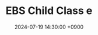 ---
layout: news_detail
title: "EBS Child Class e"
date: 2024-07-19 14:30:00 +0900
image: childclasse.jpg
detail: "Dr. Yim appears on EBS 'Child Class e' to provide insights on early childhood English education."
long_detail: "Dr. Yim appears on EBS 'Child Class e' to provide insights on early childhood English education. The program airs on EBS1 and can also be viewed later on the website and YouTube. [online] Available https://www.ebs.co.kr/tv/show?courseId=40049780&stepId=60053880&lectId=60494260&
_gl=1*gjdnk0*_gcl_au*MTExNzQ1MDE4OS4xNzIxMzU5OTgw*_ga*MTg1OTc3NTEzNi4xNzIxMzU5OTc5*_ga_0MWR9ZGSYK*MTcyMTM1OTk3OS4xLjEuMTcyMTM1OTk4My4wLjAuMA..#none
or https://youtube.com/@i-nuri4875?si=6J1ouuUq90xJ4GrZ"
---